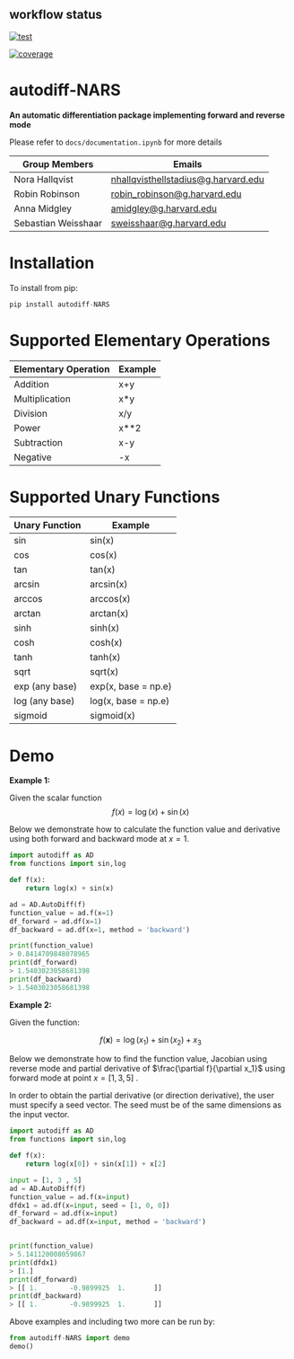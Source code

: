 
## workflow status
[![test](https://code.harvard.edu/CS107/team19/actions/workflows/test.yml/badge.svg)](https://code.harvard.edu/CS107/team19/actions/workflows/test.yml)

[![coverage](https://code.harvard.edu/CS107/team19/actions/workflows/coverage.yml/badge.svg)](https://code.harvard.edu/CS107/team19/actions/workflows/coverage.yml)


# autodiff-NARS

**An automatic differentiation package implementing forward and reverse mode**

Please refer to `docs/documentation.ipynb` for more details


| Group Members       | Emails                              |
|---------------------|-------------------------------------|
| Nora Hallqvist      | nhallqvisthellstadius@g.harvard.edu |
| Robin Robinson      | robin_robinson@g.harvard.edu        |
| Anna Midgley        | amidgley@g.harvard.edu              |
| Sebastian Weisshaar | sweisshaar@g.harvard.edu            |


# Installation 

To install from pip:

```Python
pip install autodiff-NARS
```
# Supported Elementary Operations

| Elementary Operation | Example |
|----------------------|---------|
| Addition             | x+y     |
| Multiplication       | x*y     |
| Division             | x/y     |
| Power                | x**2    |
| Subtraction          | x-y     |
| Negative             | -x      |

# Supported Unary Functions

| **Unary Function**  | **Example**       |
|---------------------|-------------------|
| sin                 | sin(x)            |
| cos                 | cos(x)            |
| tan                 | tan(x)            |
| arcsin              | arcsin(x)         |
| arccos              | arccos(x)         |
| arctan              | arctan(x)         |
| sinh                | sinh(x)           |
| cosh                | cosh(x)           |
| tanh                | tanh(x)           |
| sqrt                | sqrt(x)           |
| exp (any base)      | exp(x, base = np.e)  |
| log (any base)      | log(x, base = np.e)  |
| sigmoid             | sigmoid(x)        |


# Demo 

**Example 1:** 

Given the scalar function 
$$f(x) = \log(x) + \sin(x)$$

Below we demonstrate how to calculate the function value and derivative using both forward and backward mode at $x=1$.

```Python
import autodiff as AD
from functions import sin,log

def f(x):
    return log(x) + sin(x)

ad = AD.AutoDiff(f)
function_value = ad.f(x=1) 
df_forward = ad.df(x=1) 
df_backward = ad.df(x=1, method = 'backward') 

print(function_value)
> 0.8414709848078965
print(df_forward)
> 1.5403023058681398
print(df_backward)
> 1.5403023058681398
```

**Example 2:** 

Given the function: 

$$f(\boldsymbol{x})=\log(x_1) + \sin(x_2) + x_3$$

Below we demonstrate how to find the function value, Jacobian using reverse mode and partial derivative of $\frac{\partial f}{\partial x_1}$ using forward mode at point $x =[1,3,5]$ .

In order to obtain the partial derivative (or direction derivative), the user must specify a seed vector. The seed must be of the same dimensions as the input vector. 

```Python
import autodiff as AD
from functions import sin,log

def f(x):
    return log(x[0]) + sin(x[1]) + x[2]

input = [1, 3 , 5]  
ad = AD.AutoDiff(f) 
function_value = ad.f(x=input) 
dfdx1 = ad.df(x=input, seed = [1, 0, 0]) 
df_forward = ad.df(x=input) 
df_backward = ad.df(x=input, method = 'backward')


print(function_value)
> 5.141120008059867
print(dfdx1)
> [1.]
print(df_forward)
> [[ 1.        -0.9899925  1.       ]]
print(df_backward)
> [[ 1.        -0.9899925  1.       ]]
```

Above examples and including two more can be run by: 
```Python
from autodiff-NARS import demo
demo()
```